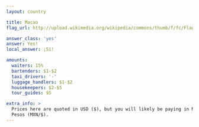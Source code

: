 ```yaml
---
layout: country

title: Macao
flag_url: http://upload.wikimedia.org/wikipedia/commons/thumb/f/fc/Flag_of_Mexico.svg/840px-Flag_of_Mexico.svg.png

answer_class: 'yes'
answer: Yes!
local_answer: ¡Sí!

amounts:
  waiters: 15%
  bartenders: $1-$2
  taxi_drivers: '-'
  luggage_handlers: $1-$2
  housekeepers: $2-$5
  tour_guides: $5

extra_info: >
  Prices here are quoted in USD ($), but you will likely be paying in Mexican
  Pesos (MXN/$).
---
```

